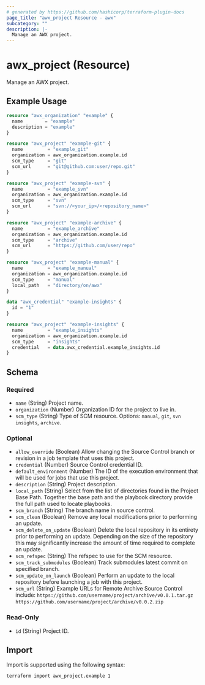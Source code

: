 ```yaml
---
# generated by https://github.com/hashicorp/terraform-plugin-docs
page_title: "awx_project Resource - awx"
subcategory: ""
description: |-
  Manage an AWX project.
---
```


# awx_project (Resource)

Manage an AWX project.

## Example Usage

```terraform
resource "awx_organization" "example" {
  name        = "example"
  description = "example"
}

resource "awx_project" "example-git" {
  name         = "example_git"
  organization = awx_organization.example.id
  scm_type     = "git"
  scm_url      = "git@github.com:user/repo.git"
}

resource "awx_project" "example-svn" {
  name         = "example_svn"
  organization = awx_organization.example.id
  scm_type     = "svn"
  scm_url      = "svn://<your_ip>/<repository_name>"
}

resource "awx_project" "example-archive" {
  name         = "example_archive"
  organization = awx_organization.example.id
  scm_type     = "archive"
  scm_url      = "https://github.com/user/repo"
}

resource "awx_project" "example-manual" {
  name         = "example_manual"
  organization = awx_organization.example.id
  scm_type     = "manual"
  local_path   = "directory/on/awx"
}

data "awx_credential" "example-insights" {
  id = "1"
}

resource "awx_project" "example-insights" {
  name         = "example_insights"
  organization = awx_organization.example.id
  scm_type     = "insights"
  credential   = data.awx_credential.example_insights.id
}
```

<!-- schema generated by tfplugindocs -->
## Schema

### Required

- `name` (String) Project name.
- `organization` (Number) Organization ID for the project to live in.
- `scm_type` (String) Type of SCM resource. Options: `manual`, `git`, `svn` `insights`, `archive`.

### Optional

- `allow_override` (Boolean) Allow changing the Source Control branch or revision in a job template that uses this project.
- `credential` (Number) Source Control credential ID.
- `default_environment` (Number) The ID of the execution environment that will be used for jobs that use this project.
- `description` (String) Project description.
- `local_path` (String) Select from the list of directories found in the Project Base Path. Together the base path and the playbook directory provide the full path used to locate playbooks.
- `scm_branch` (String) The branch name in source control.
- `scm_clean` (Boolean) Remove any local modifications prior to performing an update.
- `scm_delete_on_update` (Boolean) Delete the local repository in its entirety prior to performing an update. Depending on the size of the repository this may significantly increase the amount of time required to complete an update.
- `scm_refspec` (String) The refspec to use for the SCM resource.
- `scm_track_submodules` (Boolean) Track submodules latest commit on specified branch.
- `scm_update_on_launch` (Boolean) Perform an update to the local repository before launching a job with this project.
- `scm_url` (String) Example URLs for Remote Archive Source Control include: `https://github.com/username/project/archive/v0.0.1.tar.gz` `https://github.com/username/project/archive/v0.0.2.zip`

### Read-Only

- `id` (String) Project ID.

## Import

Import is supported using the following syntax:

```shell
terraform import awx_project.example 1
```
